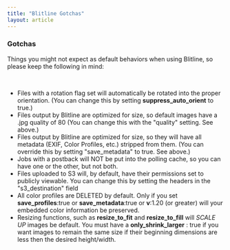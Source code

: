 ```yaml
---
title: "Blitline Gotchas"
layout: article
---
```


### Gotchas

Things you might not expect as default behaviors when using Blitline, so please keep the following in mind:

<br/>

- Files with a rotation flag set will automatically be rotated into the proper orientation. (You can change this by setting **suppress_auto_orient** to true.)
- Files output by Blitline are optimized for size, so default images have a .jpg quality of 80 (You can change this with the "quality" setting. See above.)
- Files output by Blitline are optimized for size, so they will have all metadata (EXIF, Color Profiles, etc.) stripped from them. (You can override this by setting "save_metadata" to true. See above.)
- Jobs with a postback will NOT be put into the polling cache, so you can have one or the other, but not both.
- Files uploaded to S3 will, by default, have their permissions set to publicly viewable. You can change this by setting the headers in the "s3_destination" field
- All color profiles are DELETED by default. Only if you set  **save_profiles**:true or **save_metadata**:true or **v**:1.20 (or greater) will your embedded color information be preserved.
- Resizing functions, such as **resize_to_fit** and **resize_to_fill** will *SCALE UP* images be default. You must have a **only_shrink_larger** : true if you want images to remain the same size if their beginning dimensions are less then the desired height/width.
